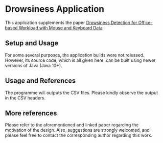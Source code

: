 # Drowsiness Application

This application supplements the paper [Drowsiness Detection for Office-based Workload with Mouse and Keyboard Data
](https://arxiv.org/abs/1909.04580)

## Setup and Usage

For some several purposes, the application builds were not released. However, its source code, which is all given here, can be built using newer versions of Java (Java 10+).

## Usage and References

The programme will outputs the CSV files. Please kindly observe the output in the CSV headers.

## More references

Please refer to the aforementioned and linked paper regarding the motivation of the design. Also, suggestions are strongly welcomed, and please feel free to contact the corresponding author regarding this work.